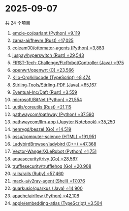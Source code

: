 # 2025-09-07

共 24 个项目

<!-- BEGIN GITHUB -->
<!-- 最后更新时间 2025-09-07 19:05:17 +0800 -->
1. [emcie-co/parlant (Python) ⭐9,119](https://github.com/emcie-co/parlant)
1. [zama-ai/fhevm (Rust) ⭐17,025](https://github.com/zama-ai/fhevm)
1. [coleam00/ottomator-agents (Python) ⭐3,883](https://github.com/coleam00/ottomator-agents)
1. [juspay/hyperswitch (Rust) ⭐29,543](https://github.com/juspay/hyperswitch)
1. [FIRST-Tech-Challenge/FtcRobotController (Java) ⭐975](https://github.com/FIRST-Tech-Challenge/FtcRobotController)
1. [openwrt/openwrt (C) ⭐23,566](https://github.com/openwrt/openwrt)
1. [Kilo-Org/kilocode (TypeScript) ⭐8,474](https://github.com/Kilo-Org/kilocode)
1. [Stirling-Tools/Stirling-PDF (Java) ⭐65,167](https://github.com/Stirling-Tools/Stirling-PDF)
1. [Eventual-Inc/Daft (Rust) ⭐3,559](https://github.com/Eventual-Inc/Daft)
1. [microsoft/BitNet (Python) ⭐21,554](https://github.com/microsoft/BitNet)
1. [uutils/coreutils (Rust) ⭐21,115](https://github.com/uutils/coreutils)
1. [pathwaycom/pathway (Python) ⭐37,590](https://github.com/pathwaycom/pathway)
1. [pathwaycom/llm-app (Jupyter Notebook) ⭐35,250](https://github.com/pathwaycom/llm-app)
1. [henrygd/beszel (Go) ⭐14,519](https://github.com/henrygd/beszel)
1. [ossu/computer-science (HTML) ⭐191,951](https://github.com/ossu/computer-science)
1. [LadybirdBrowser/ladybird (C++) ⭐47,368](https://github.com/LadybirdBrowser/ladybird)
1. [Vector-Wangel/XLeRobot (Python) ⭐1,751](https://github.com/Vector-Wangel/XLeRobot)
1. [aquasecurity/trivy (Go) ⭐28,567](https://github.com/aquasecurity/trivy)
1. [trufflesecurity/trufflehog (Go) ⭐20,908](https://github.com/trufflesecurity/trufflehog)
1. [rails/rails (Ruby) ⭐57,460](https://github.com/rails/rails)
1. [mack-a/v2ray-agent (Shell) ⭐17,076](https://github.com/mack-a/v2ray-agent)
1. [quarkusio/quarkus (Java) ⭐14,900](https://github.com/quarkusio/quarkus)
1. [apache/airflow (Python) ⭐42,108](https://github.com/apache/airflow)
1. [apple/embedding-atlas (TypeScript) ⭐3,504](https://github.com/apple/embedding-atlas)
<!-- END GITHUB -->